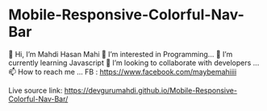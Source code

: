 # Mobile-Responsive-Colorful-Nav-Bar
👋 Hi, I’m Mahdi Hasan Mahi
👀 I’m interested in Programming...
🌱 I’m currently learning Javascript
💞️ I’m looking to collaborate with developers ...
📫 How to reach me ...
FB : https://www.facebook.com/maybemahiiii

Live source link: https://devgurumahdi.github.io/Mobile-Responsive-Colorful-Nav-Bar/
